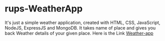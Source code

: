 # rups-WeatherApp
It's just a simple weather application, created with HTML, CSS, JavaScript, NodeJS, ExpressJS and MongoDB. It takes name of place and gives you back Weather details of your given place. 
Here is the Link [Weather-app](http://rups-weather-app.herokuapp.com/)
